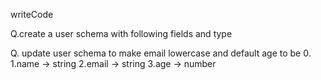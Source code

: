 writeCode

Q.create a user schema with following fields and type

Q. update user schema to make email lowercase and default age to be 0.
1.name -> string
2.email -> string
3.age -> number
